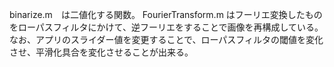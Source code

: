 binarize.m　は二値化する関数。
FourierTransform.m はフーリエ変換したものをローパスフィルタにかけて、逆フーリエをすることで画像を再構成している。
なお、アプリのスライダー値を変更することで、ローパスフィルタの閾値を変化させ、平滑化具合を変化させることが出来る。
